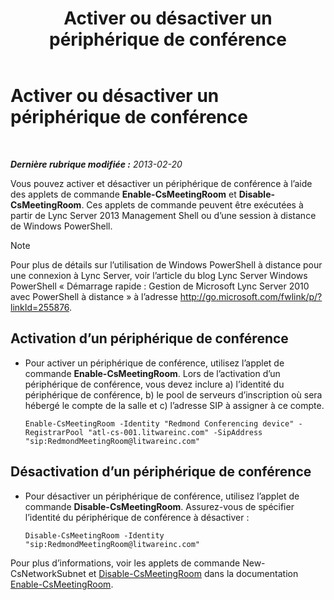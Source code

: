 ﻿---
title: Activer ou désactiver un périphérique de conférence
TOCTitle: Activer ou désactiver un périphérique de conférence
ms:assetid: d5140e38-d015-4706-9bde-cf2fa748c36b
ms:mtpsurl: https://technet.microsoft.com/fr-fr/library/JJ994070(v=OCS.15)
ms:contentKeyID: 53095535
ms.date: 05/20/2016
mtps_version: v=OCS.15
ms.translationtype: HT
---

# Activer ou désactiver un périphérique de conférence

 

_**Dernière rubrique modifiée :** 2013-02-20_

Vous pouvez activer et désactiver un périphérique de conférence à l’aide des applets de commande **Enable-CsMeetingRoom** et **Disable-CsMeetingRoom**. Ces applets de commande peuvent être exécutées à partir de Lync Server 2013 Management Shell ou d’une session à distance de Windows PowerShell.

> [!note]  
> Pour plus de détails sur l’utilisation de Windows PowerShell à distance pour une connexion à Lync Server, voir l’article du blog Lync Server Windows PowerShell « Démarrage rapide : Gestion de Microsoft Lync Server 2010 avec PowerShell à distance » à l’adresse <a href="http://go.microsoft.com/fwlink/p/?linkid=255876">http://go.microsoft.com/fwlink/p/?linkId=255876</a>.


## Activation d’un périphérique de conférence

  - Pour activer un périphérique de conférence, utilisez l’applet de commande **Enable-CsMeetingRoom**. Lors de l’activation d’un périphérique de conférence, vous devez inclure a) l’identité du périphérique de conférence, b) le pool de serveurs d’inscription où sera hébergé le compte de la salle et c) l’adresse SIP à assigner à ce compte.
    
        Enable-CsMeetingRoom -Identity "Redmond Conferencing device" -RegistrarPool "atl-cs-001.litwareinc.com" -SipAddress "sip:RedmondMeetingRoom@litwareinc.com"

## Désactivation d’un périphérique de conférence

  - Pour désactiver un périphérique de conférence, utilisez l’applet de commande **Disable-CsMeetingRoom**. Assurez-vous de spécifier l’identité du périphérique de conférence à désactiver :
    
        Disable-CsMeetingRoom -Identity "sip:RedmondMeetingRoom@litwareinc.com"

Pour plus d’informations, voir les applets de commande New-CsNetworkSubnet et [Disable-CsMeetingRoom](https://docs.microsoft.com/en-us/powershell/module/skype/Disable-CsMeetingRoom) dans la documentation [Enable-CsMeetingRoom](https://docs.microsoft.com/en-us/powershell/module/skype/Enable-CsMeetingRoom).

